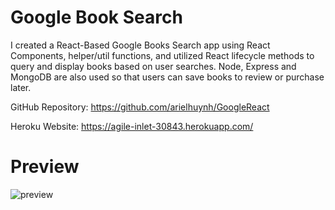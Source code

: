 # Google Book Search

I created a React-Based Google Books Search app using React Components, helper/util functions, and utilized React lifecycle methods to query and display books based on user searches.  Node, Express and MongoDB are also used so that users can save books to review or purchase later.

GitHub Repository: https://github.com/arielhuynh/GoogleReact

Heroku Website: https://agile-inlet-30843.herokuapp.com/

# Preview

![preview](public/screenshot.JPG)